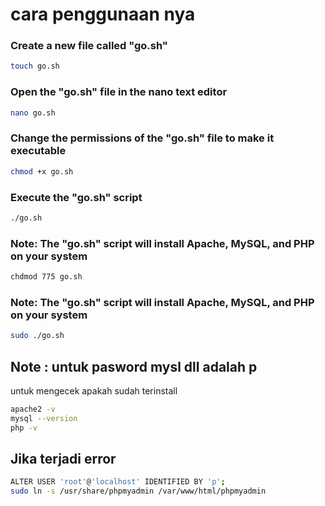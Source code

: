 # cara penggunaan nya 

### Create a new file called "go.sh"
```bash
touch go.sh
```
### Open the "go.sh" file in the nano text editor
```bash
nano go.sh
```
### Change the permissions of the "go.sh" file to make it executable
```bash
chmod +x go.sh
```
### Execute the "go.sh" script
```bash
./go.sh
```
### Note: The "go.sh" script will install Apache, MySQL, and PHP on your system
```bash
chdmod 775 go.sh
```
### Note: The "go.sh" script will install Apache, MySQL, and PHP on your system
```bash
sudo ./go.sh
```

## Note : untuk pasword mysl dll adalah  p
untuk mengecek apakah sudah terinstall
```bash
apache2 -v
mysql --version
php -v
```

## Jika terjadi error
```bash
ALTER USER 'root'@'localhost' IDENTIFIED BY 'p';
sudo ln -s /usr/share/phpmyadmin /var/www/html/phpmyadmin
``` 